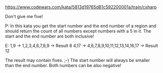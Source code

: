 https://www.codewars.com/kata/5813d19765d81c592200001a/train/csharp

Don't give me five!

P:
In this kata you get the start number and the end number of a region and should return the count of all numbers except numbers with a 5 in it. The start and the end number are both inclusive!

E:
1,9 -> 1,2,3,4,6,7,8,9 -> Result 8
4,17 -> 4,6,7,8,9,10,11,12,13,14,16,17 -> Result 12

The result may contain fives. ;-)
The start number will always be smaller than the end number. Both numbers can be also negative!
